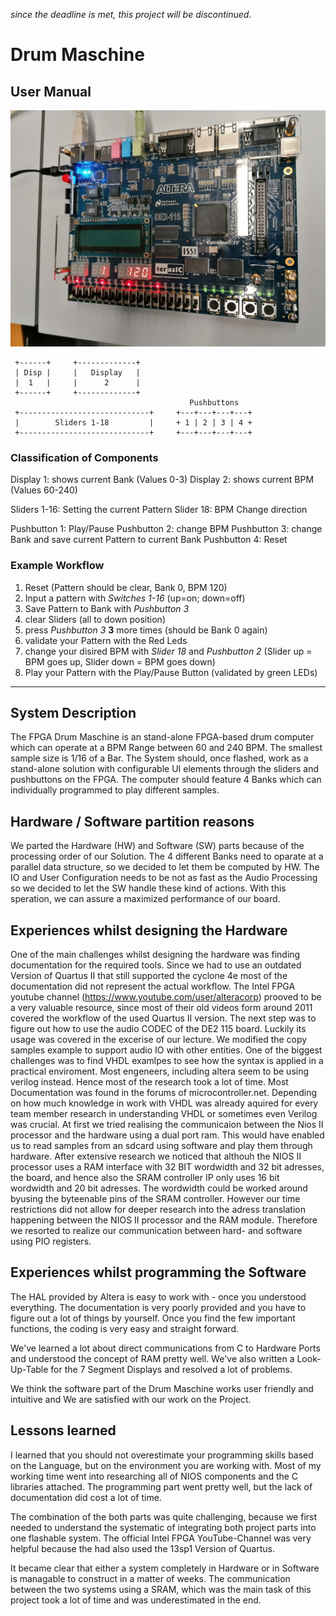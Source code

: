 *since the deadline is met, this project will be discontinued.*

# Drum Maschine
 
 ## User Manual
 
 ![picture of working IO](https://raw.githubusercontent.com/finncyr/Drum_maschine/master/image.jpeg)

```
 +------+     +-------------+
 | Disp |     |   Display   |
 |  1   |     |      2      |
 +------+     +-------------+  
                                        Pushbuttons
 +-----------------------------+     +---+---+---+---+
 |        Sliders 1-18         |     + 1 | 2 | 3 | 4 +
 +-----------------------------+     +---+---+---+---+

 ```

 ### Classification of Components

 Display 1: shows current Bank (Values 0-3)
 Display 2: shows current BPM  (Values 60-240)

 Sliders 1-16: Setting the current Pattern
 Slider 18: BPM Change direction 

 Pushbutton 1: Play/Pause
 Pushbutton 2: change BPM
 Pushbutton 3: change Bank and save current Pattern to current Bank
 Pushbutton 4: Reset

 ### Example Workflow

1. Reset (Pattern should be clear, Bank 0, BPM 120)
2. Input a pattern with *Switches 1-16* (up=on; down=off)
3. Save Pattern to Bank with *Pushbutton 3*
4. clear Sliders (all to down position)
5. press *Pushbutton 3* **3** more times (should be Bank 0 again)
6. validate your Pattern with the Red Leds
7. change your disired BPM with *Slider 18* and *Pushbutton 2* (Slider up = BPM goes up, Slider down = BPM goes down)
8. Play your Pattern with the Play/Pause Button (validated by green LEDs)


--------------------

## System Description

The FPGA Drum Maschine is an stand-alone FPGA-based drum computer which can operate at a BPM Range between 60 and 240 BPM. The smallest sample size is 1/16 of a Bar. The System should, once flashed, work as a stand-alone solution with configurable UI elements through the sliders and pushbuttons on the FPGA. The computer should feature 4 Banks which can individually programmed to play different samples. 

## Hardware / Software partition reasons

We parted the Hardware (HW) and Software (SW) parts because of the processing order of our Solution. The 4 different Banks need to oparate at a parallel data structure, so we decided to let them be computed by HW. The IO and User Configuration needs to be not as fast as the Audio Processing so we decided to let the SW handle these kind of actions. With this speration, we can assure a maximized performance of our board. 

## Experiences whilst designing the Hardware

One of the main challenges whilst designing the hardware was finding documentation for the required tools. Since we had to use an outdated Version of Quartus II that still supported the cyclone 4e most of the documentation did not represent the actual workflow. The Intel FPGA youtube channel (https://www.youtube.com/user/alteracorp) prooved to be a very valuable resource, since most of their old videos form around 2011 covered the workflow of the used Quartus II version. 
The next step was to figure out how to use the audio CODEC of the DE2 115 board. Luckily its usage was covered in the excerise of our lecture. We modified the copy samples example to support audio IO with other entities. 
One of the biggest challenges was to find VHDL examlpes to see how the syntax is applied in a practical enviroment. Most engeneers, including altera seem to be using verilog instead. Hence most of the research took a lot of time. Most Documentation was found in the forums of microcontroller.net. 
Depending on how much knowledge in work with VHDL was already aquired for every team member research in understanding VHDL or sometimes even Verilog was crucial.
At first we tried realising the communicaion between the Nios II processor and the hardware using a dual port ram. This would have enabled us to read samples from an sdcard using software and play them through hardware. After extensive research we noticed that althouh the NIOS II processor uses a RAM interface with 32 BIT wordwidth and 32 bit adresses, the board, and hence also the SRAM controller IP only uses 16 bit wordwidth and 20 bit adresses.
The wordwidth could be worked around byusing the byteenable pins of the SRAM controller. However our time restrictions did not allow for deeper research into the adress translation happening between the NIOS II processor and the RAM module. Therefore we resorted to realize our communication between hard- and software using PIO registers. 


## Experiences whilst programming the Software

The HAL provided by Altera is easy to work with - once you understood everything. The documentation is very poorly provided and you have to figure out a lot of things by yourself. Once you find the few important functions, the coding is very easy and straight forward. 

We've learned a lot about direct communications from C to Hardware Ports and understood the concept of RAM pretty well. We've also written a Look-Up-Table for the 7 Segment Displays and resolved a lot of problems.

We think the software part of the Drum Maschine works user friendly and intuitive and We are satisfied with our work on the Project. 

## Lessons learned

I learned that you should not overestimate your programming skills based on the Language, but on the environment you are working with. Most of my working time went into researching all of NIOS components and the C libraries attached. The programming part went pretty well, but the lack of documentation did cost a lot of time.

The combination of the both parts was quite challenging, because we first needed to understand the systematic of integrating both project parts into one flashable system. The official Intel FPGA YouTube-Channel was very helpful because the had also used the 13sp1 Version of Quartus.

It became clear that either a system completely in Hardware or in Software is managable to construct in a matter of weeks. The communication between the two systems using a SRAM, which was the main task of this project took a lot of time and was underestimated in the end.

